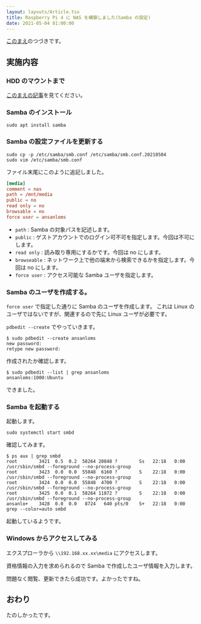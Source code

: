 ```yaml
---
layout: layouts/Article.tsx
title: Raspberry Pi 4 に NAS を構築しました(Samba の設定)
date: 2021-05-04 01:00:00
---
```


[このまえ](/articles/20210504-raspberry-pi-nas-01-hdd)のつづきです。

## 実施内容

### HDD のマウントまで

[このまえの記事](/articles/20210504-raspberry-pi-nas-01-hdd)を見てください。

### Samba のインストール

```
sudo apt install samba
```

### Samba の設定ファイルを更新する

```
sudo cp -p /etc/samba/smb.conf /etc/samba/smb.conf.20210504
sudo vim /etc/samba/smb.conf
```

ファイル末尾にこのように追記しました。

```conf:smb.conf
[media]
comment = nas
path = /mnt/media
public = no
read only = no
browsable = no
force user = ansanloms
```

- `path` : Samba の対象パスを記述します。
- `public` : ゲストアカウントでのログイン可不可を指定します。今回は不可にします。
- `read only` : 読み取り専用にするかです。今回は no にします。
- `browseable` : ネットワーク上で他の端末から検索できるかを指定します。今回は no にします。
- `force user` : アクセス可能な Samba ユーザを指定します。

### Samba のユーザを作成する。

`force user` で指定した通りに Samba のユーザを作成します。 これは Linux のユーザではないですが、関連するので先に Linux
ユーザが必要です。

`pdbedit --create` でやっていきます。

```
$ sudo pdbedit --create ansanloms
new password:
retype new password:
```

作成されたか確認します。

```
$ sudo pdbedit --list | grep ansanloms
ansanloms:1000:Ubuntu
```

できました。

### Samba を起動する

起動します。

```
sudo systemctl start smbd
```

確認してみます。

```
$ ps aux | grep smbd
root        3421  0.5  0.2  58264 20848 ?        Ss   22:18   0:00 /usr/sbin/smbd --foreground --no-process-group
root        3423  0.0  0.0  55848  6160 ?        S    22:18   0:00 /usr/sbin/smbd --foreground --no-process-group
root        3424  0.0  0.0  55848  4700 ?        S    22:18   0:00 /usr/sbin/smbd --foreground --no-process-group
root        3425  0.0  0.1  58264 11872 ?        S    22:18   0:00 /usr/sbin/smbd --foreground --no-process-group
ansanlo+    3428  0.0  0.0   8724   640 pts/0    S+   22:18   0:00 grep --color=auto smbd
```

起動しているようです。

### Windows からアクセスしてみる

エクスプローラから `\\192.168.xx.xx\media` にアクセスします。

資格情報の入力を求められるので Samba で作成したユーザ情報を入力します。

問題なく閲覧、更新できたら成功です。よかったですね。

## おわり

たのしかったです。
